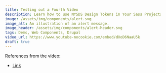 ```yaml
---
title: Testing out a Fourth Video
description: Learn how to use NYSDS Design Tokens in Your Sass Projects
image: /assets/img/components/alert.svg
image_alt: An illustration of an alert message.
image_header: /assets/img/components/alert-header.svg
tags: Demo, Web Components, Drupal
video_url: https://www.youtube-nocookie.com/embed/dXoD6NaaU5k
draft: true
---
```


References from the video:
 - [Link](https://google.com)